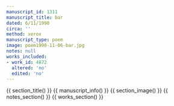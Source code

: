 ```yaml
---
manuscript_id: 1311
manuscript_title: bar
dated: 6/11/1990
circa: ''
method: xerox
manuscript_type: poem
image: poem1990-11-06-bar.jpg
notes: null
works_included:
- work_id: 4872
  altered: 'no'
  edited: 'no'
---
```


{{ section_title() }}
{{ manuscript_info() }}
{{ section_image() }}
{{ notes_section() }}
{{ works_section() }}
